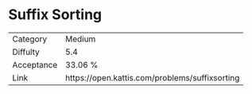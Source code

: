 # Suffix Sorting

<table>
    <tr>
        <td>Category</td>
        <td>Medium</td>
    </tr>
    <tr>
        <td>Diffulty</td>
        <td>5.4</td>
    </tr>
    <tr>
        <td>Acceptance</td>
        <td>33.06 %</td>
    </tr>
    <tr>
        <td>Link</td>
        <td>https://open.kattis.com/problems/suffixsorting</td>
    </tr>
</table>